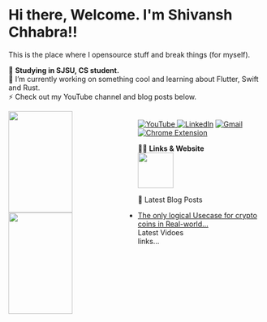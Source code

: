 # Hi there, Welcome. I'm Shivansh Chhabra!! 
This is the place where I opensource stuff and break things (for myself). <br>

💬  **Studying in SJSU, CS student.**<br>
🔭  I’m currently working on something cool and learning about Flutter, Swift and Rust.<br>
⚡  Check out my YouTube channel and blog posts below.<br>

<img align="left"  height="200px" width="50%" src="https://github-readme-stats.vercel.app/api?username=shan18u&&show_icons=true&title_color=ffffff&icon_color=bb2acf&text_color=daf7dc&bg_color=151515"/>
<img  align="left" height="200px" width="50%" src="https://github-readme-stats.vercel.app/api/top-langs/?username=shan18u&layout=compact" />


<br><a href="https://www.youtube.com/channel/UCVHrGysYcEcXVY_yzPEV3iQ">![YouTube](https://img.shields.io/badge/YouTube-%23FF0000.svg?style=for-the-badge&logo=YouTube&logoColor=white) </a>
<a href="www.linkedin.com/in/shivanshchhabra">![LinkedIn](https://img.shields.io/badge/linkedin-%230077B5.svg?style=for-the-badge&logo=linkedin&logoColor=white)</a>
<a href="www.linkedin.com/in/shivanshchhabra" >![Gmail](https://img.shields.io/badge/Gmail-D14836?style=for-the-badge&logo=gmail&logoColor=white)</a>
<a href="www.linkedin.com/in/shivanshchhabra">![Chrome Extension](https://img.shields.io/badge/Google_Play-414141?style=for-the-badge&logo=google-play&logoColor=white)</a><br>

👨‍💻  **Links & Website**<br>
<a href="www.linkedin.com/in/shivanshchhabra"> <img height="70px" src="https://img.icons8.com/avantgarde/100/null/internet.png"/> </a>

📕  Latest Blog Posts
- [The only logical Usecase for crypto coins in Real-world…](https://medium.com/@shivanshchhabra02/the-use-case-for-crypto-coins-in-real-world-499816624884)
<br>  Latest Vidoes <br>
links...
